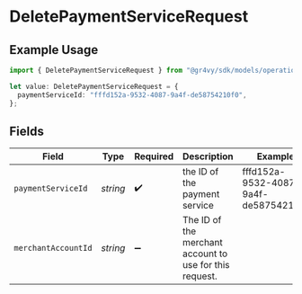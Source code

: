 # DeletePaymentServiceRequest

## Example Usage

```typescript
import { DeletePaymentServiceRequest } from "@gr4vy/sdk/models/operations";

let value: DeletePaymentServiceRequest = {
  paymentServiceId: "fffd152a-9532-4087-9a4f-de58754210f0",
};
```

## Fields

| Field                                                   | Type                                                    | Required                                                | Description                                             | Example                                                 |
| ------------------------------------------------------- | ------------------------------------------------------- | ------------------------------------------------------- | ------------------------------------------------------- | ------------------------------------------------------- |
| `paymentServiceId`                                      | *string*                                                | :heavy_check_mark:                                      | the ID of the payment service                           | fffd152a-9532-4087-9a4f-de58754210f0                    |
| `merchantAccountId`                                     | *string*                                                | :heavy_minus_sign:                                      | The ID of the merchant account to use for this request. |                                                         |